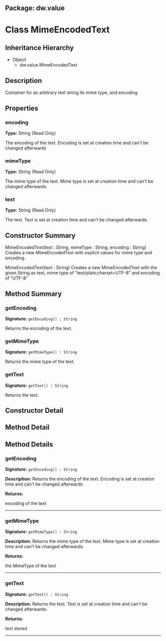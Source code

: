## Package: dw.value

# Class MimeEncodedText

## Inheritance Hierarchy

- Object
  - dw.value.MimeEncodedText

## Description

Container for an arbitrary text string its mime type, and encoding

## Properties

### encoding

**Type:** String (Read Only)

The encoding of the text. Encoding is set at creation time and
 can't be changed afterwards

### mimeType

**Type:** String (Read Only)

The mime type of the text. Mime type is set at creation time and
 can't be changed afterwards.

### text

**Type:** String (Read Only)

The text. Text is set at creation time and can't be changed
 afterwards.

## Constructor Summary

MimeEncodedText(text : String, mimeType : String, encoding : String) Creates a new MimeEncodedText with explicit values for mime type and encoding.

MimeEncodedText(text : String) Creates a new MimeEncodedText with the given String as text, mime type of "text/plain;charset=UTF-8" and encoding of "UTF-8"

## Method Summary

### getEncoding

**Signature:** `getEncoding() : String`

Returns the encoding of the text.

### getMimeType

**Signature:** `getMimeType() : String`

Returns the mime type of the text.

### getText

**Signature:** `getText() : String`

Returns the text.

## Constructor Detail

## Method Detail

## Method Details

### getEncoding

**Signature:** `getEncoding() : String`

**Description:** Returns the encoding of the text. Encoding is set at creation time and can't be changed afterwards

**Returns:**

encoding of the text

---

### getMimeType

**Signature:** `getMimeType() : String`

**Description:** Returns the mime type of the text. Mime type is set at creation time and can't be changed afterwards.

**Returns:**

the MimeType of the text

---

### getText

**Signature:** `getText() : String`

**Description:** Returns the text. Text is set at creation time and can't be changed afterwards.

**Returns:**

text stored

---